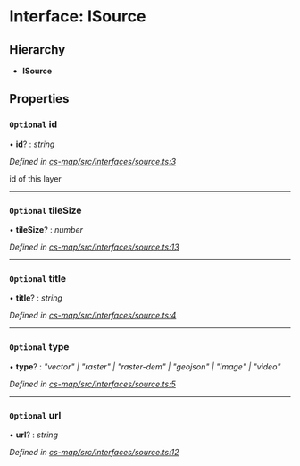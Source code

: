 # Interface: ISource

## Hierarchy

* **ISource**

## Properties

### `Optional` id

• **id**? : *string*

*Defined in [cs-map/src/interfaces/source.ts:3](https://github.com/RichardHovenkamp/csnext/blob/0e0b9b29/packages/cs-map/src/interfaces/source.ts#L3)*

id of this layer

___

### `Optional` tileSize

• **tileSize**? : *number*

*Defined in [cs-map/src/interfaces/source.ts:13](https://github.com/RichardHovenkamp/csnext/blob/0e0b9b29/packages/cs-map/src/interfaces/source.ts#L13)*

___

### `Optional` title

• **title**? : *string*

*Defined in [cs-map/src/interfaces/source.ts:4](https://github.com/RichardHovenkamp/csnext/blob/0e0b9b29/packages/cs-map/src/interfaces/source.ts#L4)*

___

### `Optional` type

• **type**? : *"vector" | "raster" | "raster-dem" | "geojson" | "image" | "video"*

*Defined in [cs-map/src/interfaces/source.ts:5](https://github.com/RichardHovenkamp/csnext/blob/0e0b9b29/packages/cs-map/src/interfaces/source.ts#L5)*

___

### `Optional` url

• **url**? : *string*

*Defined in [cs-map/src/interfaces/source.ts:12](https://github.com/RichardHovenkamp/csnext/blob/0e0b9b29/packages/cs-map/src/interfaces/source.ts#L12)*
